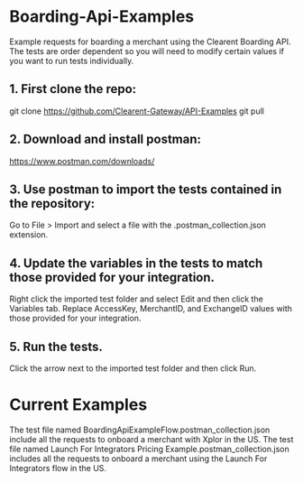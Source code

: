 # Boarding-Api-Examples
Example requests for boarding a merchant using the Clearent Boarding API. The tests are order dependent so you will need to modify certain values if you want to run tests individually.

## 1. First clone the repo:
git clone  https://github.com/Clearent-Gateway/API-Examples
git pull

## 2. Download and install postman:
https://www.postman.com/downloads/

## 3. Use postman to import the tests contained in the repository:
Go to File > Import and select a file with the .postman_collection.json extension.

## 4. Update the variables in the tests to match those provided for your integration.
Right click the imported test folder and select Edit and then click the Variables tab. Replace AccessKey, MerchantID, and ExchangeID values with those provided for your integration.

## 5. Run the tests.
Click the arrow next to the imported test folder and then click Run.

# Current Examples
The test file named BoardingApiExampleFlow.postman_collection.json include all the requests to onboard a merchant with Xplor in the US.
The test file named Launch For Integrators Pricing Example.postman_collection.json includes all the requests to onboard a merchant using the Launch For Integrators flow in the US.


